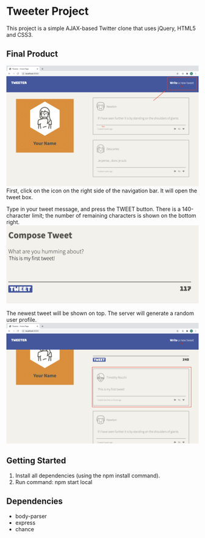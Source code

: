 # Tweeter Project

This project is a simple AJAX-based Twitter clone that uses jQuery, HTML5 and CSS3.

## Final Product
!["Screenshot of homepage"](./docs/index.png)
First, click on the icon on the right side of the navigation bar. It will open the tweet box.

Type in your tweet message, and press the TWEET button. There is a 140-character limit; the number of remaining characters is shown on the bottom right.
!["Screenshot of tweet box"](./docs/tweet-box.png)

The newest tweet will be shown on top. The server will generate a random user profile.
!["Screenshot of posted tweet"](./docs/tweet-post.png)

## Getting Started
1. Install all dependencies (using the npm install command).
2. Run command: npm start local

## Dependencies

- body-parser
- express
- chance